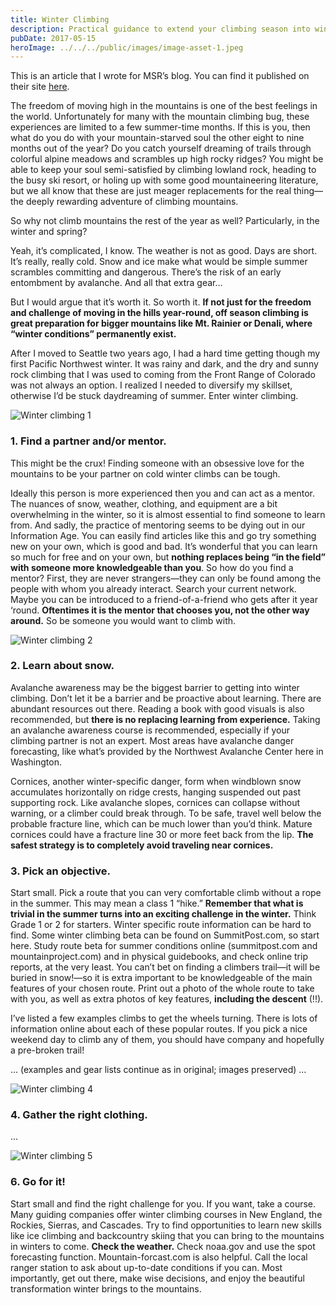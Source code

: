 ```yaml
---
title: Winter Climbing
description: Practical guidance to extend your climbing season into winter and spring.
pubDate: 2017-05-15
heroImage: ../../../public/images/image-asset-1.jpeg
---
```


This is an article that I wrote for MSR’s blog. You can find it published on their site [here](https://cascadedesigns.com/blogs/msr-tips/winter-climbing-tips/).

The freedom of moving high in the mountains is one of the best feelings in the world. Unfortunately for many with the mountain climbing bug, these experiences are limited to a few summer-time months. If this is you, then what do you do with your mountain-starved soul the other eight to nine months out of the year? Do you catch yourself dreaming of trails through colorful alpine meadows and scrambles up high rocky ridges? You might be able to keep your soul semi-satisfied by climbing lowland rock, heading to the busy ski resort, or holing up with some good mountaineering literature, but we all know that these are just meager replacements for the real thing—the deeply rewarding adventure of climbing mountains.

So why not climb mountains the rest of the year as well? Particularly, in the winter and spring?

Yeah, it’s complicated, I know. The weather is not as good. Days are short. It’s really, really cold. Snow and ice make what would be simple summer scrambles committing and dangerous. There’s the risk of an early entombment by avalanche. And all that extra gear…

But I would argue that it’s worth it. So worth it. **If not just for the freedom and challenge of moving in the hills year-round, off season climbing is great preparation for bigger mountains like Mt. Rainier or Denali, where “winter conditions” permanently exist.**

After I moved to Seattle two years ago, I had a hard time getting though my first Pacific Northwest winter. It was rainy and dark, and the dry and sunny rock climbing that I was used to coming from the Front Range of Colorado was not always an option. I realized I needed to diversify my skillset, otherwise I’d be stuck daydreaming of summer. Enter winter climbing.

![Winter climbing 1](/images/image-asset-2.jpeg)

### 1. Find a partner and/or mentor.

This might be the crux! Finding someone with an obsessive love for the mountains to be your partner on cold winter climbs can be tough.

Ideally this person is more experienced then you and can act as a mentor. The nuances of snow, weather, clothing, and equipment are a bit overwhelming in the winter, so it is almost essential to find someone to learn from. And sadly, the practice of mentoring seems to be dying out in our Information Age. You can easily find articles like this and go try something new on your own, which is good and bad. It’s wonderful that you can learn so much for free and on your own, but **nothing replaces being “in the field” with someone more knowledgeable than you**. So how do you find a mentor? First, they are never strangers—they can only be found among the people with whom you already interact. Search your current network. Maybe you can be introduced to a friend-of-a-friend who gets after it year ‘round. **Oftentimes it is the mentor that chooses you, not the other way around.** So be someone you would want to climb with.

![Winter climbing 2](/images/image-asset-3.jpeg)

### 2. Learn about snow.

Avalanche awareness may be the biggest barrier to getting into winter climbing. Don’t let it be a barrier and be proactive about learning. There are abundant resources out there. Reading a book with good visuals is also recommended, but **there is no replacing learning from experience.** Taking an avalanche awareness course is recommended, especially if your climbing partner is not an expert. Most areas have avalanche danger forecasting, like what’s provided by the Northwest Avalanche Center here in Washington.

Cornices, another winter-specific danger, form when windblown snow accumulates horizontally on ridge crests, hanging suspended out past supporting rock. Like avalanche slopes, cornices can collapse without warning, or a climber could break through. To be safe, travel well below the probable fracture line, which can be much lower than you’d think. Mature cornices could have a fracture line 30 or more feet back from the lip. **The safest strategy is to completely avoid traveling near cornices.**

### 3. Pick an objective.

Start small. Pick a route that you can very comfortable climb without a rope in the summer. This may mean a class 1 “hike.” **Remember that what is trivial in the summer turns into an exciting challenge in the winter.** Think Grade 1 or 2 for starters. Winter specific route information can be hard to find. Some winter climbing beta can be found on SummitPost.com, so start here. Study route beta for summer conditions online (summitpost.com and mountainproject.com) and in physical guidebooks, and check online trip reports, at the very least. You can’t bet on finding a climbers trail—it will be buried in snow!—so it is extra important to be knowledgeable of the main features of your chosen route. Print out a photo of the whole route to take with you, as well as extra photos of key features, **including the descent** (!!).

I’ve listed a few examples climbs to get the wheels turning. There is lots of information online about each of these popular routes. If you pick a nice weekend day to climb any of them, you should have company and hopefully a pre-broken trail!

... (examples and gear lists continue as in original; images preserved) ...

![Winter climbing 4](/images/image-asset-4.jpeg)

### 4. Gather the right clothing.

... 

![Winter climbing 5](/images/image-asset-5.jpeg)

### 6. Go for it!

Start small and find the right challenge for you. If you want, take a course. Many guiding companies offer winter climbing courses in New England, the Rockies, Sierras, and Cascades. Try to find opportunities to learn new skills like ice climbing and backcountry skiing that you can bring to the mountains in winters to come. **Check the weather.** Check noaa.gov and use the spot forecasting function. Mountain-forcast.com is also helpful. Call the local ranger station to ask about up-to-date conditions if you can. Most importantly, get out there, make wise decisions, and enjoy the beautiful transformation winter brings to the mountains.


